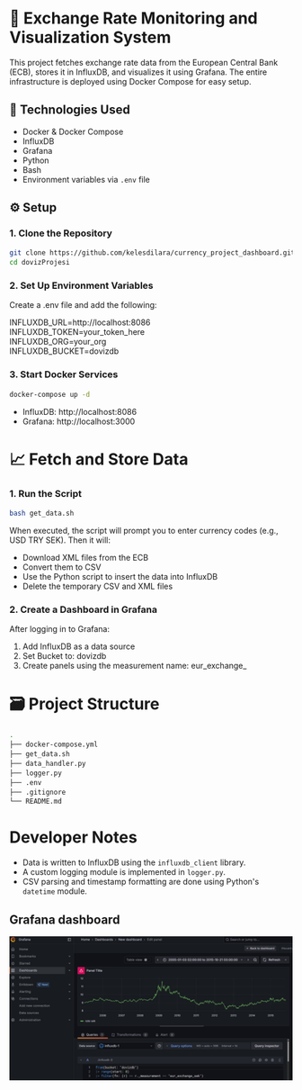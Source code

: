 # 💱 Exchange Rate Monitoring and Visualization System

This project fetches exchange rate data from the European Central Bank (ECB), stores it in InfluxDB, and visualizes it using Grafana. The entire infrastructure is deployed using Docker Compose for easy setup.

## 🧰 Technologies Used

- Docker & Docker Compose  
- InfluxDB  
- Grafana  
- Python  
- Bash  
- Environment variables via `.env` file

## ⚙️ Setup

### 1. Clone the Repository

```bash
git clone https://github.com/kelesdilara/currency_project_dashboard.git
cd dovizProjesi
```
### 2. Set Up Environment Variables

Create a .env file and add the following:

INFLUXDB_URL=http://localhost:8086  
INFLUXDB_TOKEN=your_token_here  
INFLUXDB_ORG=your_org  
INFLUXDB_BUCKET=dovizdb

### 3. Start Docker Services

```bash
docker-compose up -d
```
- InfluxDB: http://localhost:8086  
- Grafana: http://localhost:3000  

# 📈 Fetch and Store Data
### 1. Run the Script
```bash
bash get_data.sh
```
When executed, the script will prompt you to enter currency codes (e.g., USD TRY SEK). Then it will:

- Download XML files from the ECB
- Convert them to CSV
- Use the Python script to insert the data into InfluxDB
- Delete the temporary CSV and XML files

### 2. Create a Dashboard in Grafana
After logging in to Grafana:
1. Add InfluxDB as a data source
2. Set Bucket to: dovizdb
3. Create panels using the measurement name: eur_exchange_<currency>

# 🗃️ Project Structure

```bash
.
├── docker-compose.yml
├── get_data.sh
├── data_handler.py
├── logger.py
├── .env
├── .gitignore
└── README.md

```
# Developer Notes

- Data is written to InfluxDB using the `influxdb_client` library.
- A custom logging module is implemented in `logger.py`.
- CSV parsing and timestamp formatting are done using Python's `datetime` module.


## Grafana dashboard

![Screenshot](/imagine/img.png)


